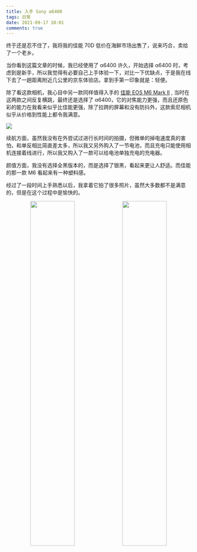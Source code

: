 ```yaml
---
title: 入手 Sony α6400
tags: 日常
date: 2021-09-17 10:01
comments: true
---
```


终于还是忍不住了，我将我的佳能 70D 低价在海鲜市场出售了，说来巧合，卖给了一个老乡。

当你看到这篇文章的时候，我已经使用了 α6400 许久，开始选择 α6400 时，考虑到是新手，所以我觉得有必要自己上手体验一下，对比一下优缺点，于是我在线下去了一趟距离附近几公里的京东体验店。拿到手第一印象就是：轻便。

除了看这款相机，我心目中另一款同样值得入手的 [佳能 EOS M6 Mark II](https://www.canon.com.cn/product/m6mk2/) , 当时在这两款之间反复横跳，最终还是选择了 α6400，它的对焦能力更强，而且还原色彩的能力在我看来似乎比佳能更强，除了拉跨的屏幕和没有防抖外，这款索尼相机似乎从价格到性能上都令我满意。

![](https://cdn.wispx.cn/blog/2021/09/17/9482c886d55f0772.jpg)

续航方面，虽然我没有在外尝试过进行长时间的拍摄，但微单的掉电速度真的害怕，和单反相比简直差太多，所以我又另外购入了一节电池，而且充电只能使用相机连接着线进行，所以我又购入了一款可以给电池单独充电的充电器。

颜值方面，我没有选择全黑版本的，而是选择了银黑，看起来更让人舒适。而佳能的那一款 M6 看起来有一种塑料感。

经过了一段时间上手熟悉以后，我拿着它拍了很多照片，虽然大多数都不是满意的，但是在这个过程中是愉快的。

<center>
<img src="https://cdn.wispx.cn/blog/2021/09/17/92c819ca3c3a623d.jpg" style="width:49%;object-fit: cover;" />

<img src="https://cdn.wispx.cn/blog/2021/09/17/44a13b7caddae020.jpg" style="width:49%;object-fit: cover;" />
</center>




